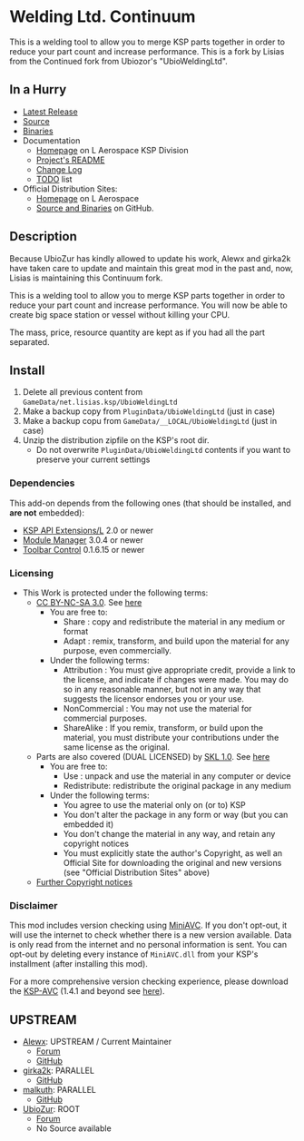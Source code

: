 # Welding Ltd. Continuum

This is a welding tool to allow you to merge KSP parts together in order to reduce your part count and increase performance.  This is a fork by Lisias from the Continued fork from Ubiozor's "UbioWeldingLtd".


## In a Hurry

* [Latest Release](https://github.com/net-lisias-ksp/UbioWeldingLtd/releases)
* [Source](https://github.com/net-lisias-ksp/UbioWeldingLtd)
* [Binaries](https://github.com/net-lisias-ksp/UbioWeldingLtd/tree/Archive)
* Documentation	
	+ [Homepage](http://ksp.lisias.net/add-ons/UbioWeldContinuum) on L Aerospace KSP Division
	+ [Project's README](https://github.com/net-lisias-ksp/UbioWeldingLtd/blob/master/README.md)
	+ [Change Log](./CHANGE_LOG.md)
	+ [TODO](./TODO.md) list
* Official Distribution Sites:
	+ [Homepage](http://ksp.lisias.net/add-ons/UbioWeldContinuum) on L Aerospace
	+ [Source and Binaries](https://github.com/net-lisias-ksp/UbioWeldContinuum) on GitHub.


## Description

Because UbioZur has kindly allowed to update his work, Alewx and girka2k have taken care to update and maintain this great mod in the past and, now, Lisias is maintaining this Continuum fork.

This is a welding tool to allow you to merge KSP parts together in order to reduce your part count and increase performance. You will now be able to create big space station or vessel without killing your CPU.

The mass, price, resource quantity are kept as if you had all the part separated.


## Install

1. Delete all previous content from `GameData/net.lisias.ksp/UbioWeldingLtd`
2. Make a backup copy from `PluginData/UbioWeldingLtd` (just in case)
3. Make a backup copu from `GameData/__LOCAL/UbioWeldingLtd` (just in case)
4. Unzip the distribution zipfile on the KSP's root dir.
    * Do not overwrite `PluginData/UbioWeldingLtd` contents if you want to preserve your current settings

### Dependencies

This add-on depends from the following ones (that should be installed, and **are not** embedded):

* [KSP API Extensions/L](https://github.com/net-lisias-ksp/KSPAPIExtensions) 2.0 or newer
* [Module Manager](https://github.com/net-lisias-kspu/ModuleManager) 3.0.4 or newer
* [Toolbar Control](https://github.com/net-lisias-kspu/ToolbarControl) 0.1.6.15 or newer

### Licensing

* This Work is protected under the following terms:
	+ [CC BY-NC-SA 3.0](https://creativecommons.org/licenses/'by-nc-sa/3.0/). See [here](./CC_BY-NC-SA-3_0.LICENSE)
		+ You are free to:
			- Share : copy and redistribute the material in any medium or format
			- Adapt : remix, transform, and build upon the material for any purpose, even commercially. 
		+ Under the following terms:
			- Attribution : You must give appropriate credit, provide a link to the license, and indicate if changes were made. You may do so in any reasonable manner, but not in any way that suggests the licensor endorses you or your use.
			- NonCommercial : You may not use the material for commercial purposes.
			- ShareAlike : If you remix, transform, or build upon the material, you must distribute your contributions under the same license as the original.
	+ Parts are also covered (DUAL LICENSED) by [SKL 1.0](https://ksp.lisias.net/SKL-1_0.txt). See [here](./SKL-1_0.LICENSE)
		+ You are free to:
			- Use : unpack and use the material in any computer or device
			- Redistribute: redistribute the original package in any medium
		+ Under the following terms:
			- You agree to use the material only on (or to) KSP
			- You don't alter the package in any form or way (but you can embedded it)
			- You don't change the material in any way, and retain any copyright notices
			- You must explicitly state the author's Copyright, as well an Official Site for downloading the original and new versions (see "Official Distribution Sites" above) 
	+ [Further Copyright notices](./LICENSE)

### Disclaimer

This mod includes version checking using [MiniAVC](http://ksp-avc.cybutek.net). If you don't opt-out, it will use the internet to check whether there is a new version available. Data is only read from the internet and no personal information is sent. You can opt-out by deleting every instance of  `MiniAVC.dll` from your KSP's installment (after installing this mod).

For a more comprehensive version checking experience, please download the [KSP-AVC](https://forum.kerbalspaceprogram.com/index.php?/topic/72169-13-12-ksp-avc-add-on-version-checker-plugin-1162-miniavc-ksp-avc-online-2016-10-13/) (1.4.1 and beyond see [here](https://forum.kerbalspaceprogram.com/index.php?/topic/173126-141-ksp-avc-add-on-version-checker-plugin-120-miniavc/)).


## UPSTREAM

* [Alewx](https://forum.kerbalspaceprogram.com/index.php?/profile/102791-alewx/): UPSTREAM / Current Maintainer
	+ [Forum](https://forum.kerbalspaceprogram.com/index.php?/topic/96670-14-253-2018-04-06-ubiozur-welding-ltd-continued/&)
	+ [GitHub](https://github.com/UbioWeldingLtd/UbioWeldContinued)
* [girka2k](https://github.com/girka2k): PARALLEL
	+ [GitHub](https://github.com/girka2k/UbioWeldContinued)
* [malkuth](https://forum.kerbalspaceprogram.com/index.php?/profile/57414-malkuth/): PARALLEL
	+ [GitHub](https://github.com/malkuth1974/unofficailUbioWeld)
* [UbioZur](https://forum.kerbalspaceprogram.com/index.php?/profile/72946-ubiozur/): ROOT
	+ [Forum](https://forum.kerbalspaceprogram.com/index.php?/topic/35533-022-ubiozur-welding-ltd-20-dev-stopped/&)
	+ No Source available
